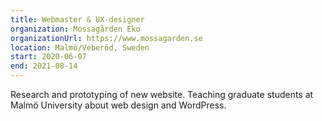 ```yaml
---
title: Webmaster & UX-designer
organization: Mossagården Eko
organizationUrl: https://www.mossagarden.se
location: Malmö/Veberöd, Sweden
start: 2020-06-07
end: 2021-08-14
---
```


Research and prototyping of new website. Teaching graduate students at Malmö University about web design and WordPress.
